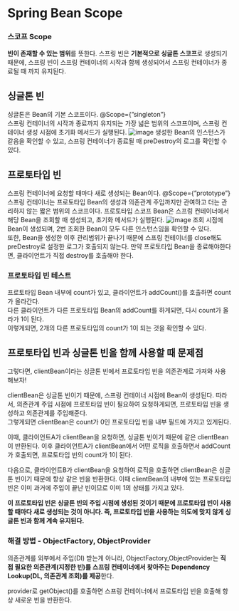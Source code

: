 # Spring Bean Scope

### 스코프 Scope

**빈이 존재할 수 있는 범위**를 뜻한다. 스프링 빈은 **기본적으로 싱글톤 스코프**로 생성되기때문에, 
스프링 빈이 스프링 컨테이너의 시작과 함께 생성되어서 스프링 컨테이너가 종료될 때 까지 유지된다.

## 싱글톤 빈

싱글톤은 Bean의 기본 스코프이다. @Scope={”singleton”}  
스프링 컨테이너의 시작과 종료까지 유지되는 가장 넓은 범위의 스코프이며, 스프링 컨테이너 생성 시점에 초기화 메서드가 실행된다.
![image](https://user-images.githubusercontent.com/87989933/229289472-d2107c18-3f49-468e-983c-7f1ef2074163.png)
생성한 Bean의 인스턴스가 같음을 확인할 수 있고, 스프링 컨테이너가 종료될 때 preDestroy의 로그를 확인할 수 있다.

## 프로토타입 빈
스프링 컨테이너에 요청할 때마다 새로 생성되는 Bean이다. @Scope={”prototype”}  
스프링 컨테이너는 프로토타입 Bean의 생성과 의존관계 주입까지만 관여하고 더는 관리하지 않는 짧은 범위의 스코프이다.
프로토타입 스코프 Bean은 스프링 컨테이너에서 해당 Bean을 조회할 때 생성되고, 초기화 메서드가 실행된다.
![image](https://user-images.githubusercontent.com/87989933/229289570-85b48e95-59fa-41a1-8a3d-5dac3fab4d1c.png)
조회 시점에 Bean이 생성되며, 2번 조회한 Bean이 모두 다른 인스턴스임을 확인할 수 있다.  
또한, Bean을 생성한 이후 관리범위가 끝나기 때문에 스프링 컨테이너를 close해도 preDestroy로 설정한 로그가 호출되지 않는다. 
만약 프로토타입 Bean을 종료해야한다면, 클라이언트가 직접 destroy를 호출해야 한다.

### 프로토타입 빈 테스트
프로토타입 Bean 내부에 count가 있고, 클라이언트가 addCount()를 호출하면 count가 올라간다.  
다른 클라이언트가 다른 프로토타입 Bean의 addCount를 하게되면, 다시 count가 올라가 1이 된다.  
이렇게되면, 2개의 다른 프로토타입의 count가 1이 되는 것을 확인할 수 있다.

## 프로토타입 빈과 싱글톤 빈을 함께 사용할 때 문제점
그렇다면, clientBean이라는 싱글톤 빈에서 프로토타입 빈을 의존관계로 가져와 사용해보자!

clientBean은 싱글톤 빈이기 때문에, 스프링 컨테이너 시점에 Bean이 생성된다. 따라서, 의존관계 주입 시점에 프로토타입 빈이 필요하여 요청하게되면, 프로토타입 빈을 생성하고 의존관계를 주입해준다.  
그렇게되면 clientBean은 count가 0인 프로토타입 빈을 내부 필드에 가지고 있게된다.

이때, 클라이언트A가 clientBean을 요청하면, 싱글톤 빈이기 때문에 같은 clientBean이 반환된다. 
이후 클라이언트A가 clientBean에서 어떤 로직을 호출하면서 addCount가 호출되면, 프로토타입 빈의 count가 1이 된다.

다음으로, 클라이언트B가 clientBean을 요청하여 로직을 호출하면
clientBean은 싱글톤 빈이기 때문에 항상 같은 빈을 반환한다. 이때 clientBean의 내부에 있는 프로토타입 빈은 이미 과거에 주입이 끝난 빈이므로 이미 1의 상태를 가지고 있다.

**이 프로토타입 빈은 싱글톤 빈의 주입 시점에 생성된 것이기 때문에 프로토타입 빈이 사용할 때마다 새로 생성되는 것이 아니다. 
즉, 프로토타입 빈을 사용하는 의도에 맞지 않게 싱글톤 빈과 함께 계속 유지된다.**

### 해결 방법 - **ObjectFactory, ObjectProvider**
의존관계를 외부에서 주입(DI) 받는게 아니라, 
ObjectFactory,ObjectProvider는 **직접 필요한 의존관계(지정한 빈)를 스프링 컨테이너에서 찾아주는 Dependency Lookup(DL, 의존관계 조회)를 제공**한다.

provider로 getObject()를 호출하면 스프링 컨테이너에서 프로토타입 빈을 호출해 항상 새로운 빈을 반환한다.